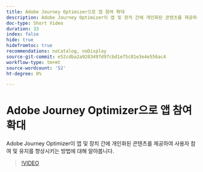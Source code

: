 ```yaml
---
title: Adobe Journey Optimizer으로 앱 참여 확대
description: Adobe Journey Optimizer이 앱 및 장치 간에 개인화된 콘텐츠를 제공하여 사용자 참여 및 유지를 향상시키는 방법에 대해 알아봅니다.
doc-type: Short Video
duration: 33
index: false
hide: true
hidefromtoc: true
recommendations: noCatalog, noDisplay
source-git-commit: e52cdba2a9203497d97cbd1e75c81e3e4e556ac4
workflow-type: tm+mt
source-wordcount: '52'
ht-degree: 0%

---
```



# Adobe Journey Optimizer으로 앱 참여 확대

Adobe Journey Optimizer이 앱 및 장치 간에 개인화된 콘텐츠를 제공하여 사용자 참여 및 유지를 향상시키는 방법에 대해 알아봅니다.

<!-- 72_S603_3442534_32_boost-app-engagement-with-adobe-journey-optimizer -->
>[!VIDEO](https://video.tv.adobe.com/v/3460016/?learn=on&enablevpops=true&captions=kor)
